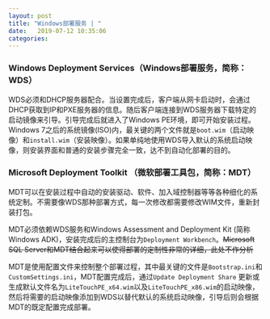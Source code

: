 ```yaml
---
layout: post
title: "Windows部署服务 | " 
date:   2019-07-12 10:35:06
categories: 
---
```


<!-- more -->

### Windows Deployment Services（Windows部署服务，简称：WDS）

WDS必须和DHCP服务器配合。当设置完成后，客户端从网卡启动时，会通过DHCP获取到IP和PXE服务器的信息。随后客户端连接到WDS服务器下载特定的启动镜像来引导。引导完成后就进入了Windows PE环境，即可开始安装过程。Windows 7之后的系统镜像(ISO)内，最关键的两个文件就是`boot.wim`（启动映像）和`install.wim`（安装映像）。如果单纯地使用WDS导入默认的系统启动映像，则安装界面和普通的安装步骤完全一致，达不到自动化部署的目的。

### Microsoft Deployment Toolkit （微软部署工具包，简称：MDT）

MDT可以在安装过程中自动的安装驱动、软件、加入域控制器等等各种细化的系统定制。不需要像WDS那种部署方式，每一次修改都需要修改WIM文件，重新封装打包。

MDT必须依赖WDS服务和Windows Assessment and Deployment Kit (简称Windows ADK)，安装完成后的主控制台为`Deployment Workbench`。~~Microsoft SQL Server和MDT结合起来可以使得部署的定制性非常的详细，此处不作分析~~

MDT是使用配置文件来控制整个部署过程，其中最关键的文件是`Bootstrap.ini`和`CustomSettings.ini`，MDT配置完成后，通过`Update Deployment Share` 更新或生成默认文件名为`LiteTouchPE_x64.wim`以及`LiteTouchPE_x86.wim`的启动映像，然后将需要的启动映像添加到WDS以替代默认的系统启动映像，引导后则会根据MDT的既定配置完成部署。
